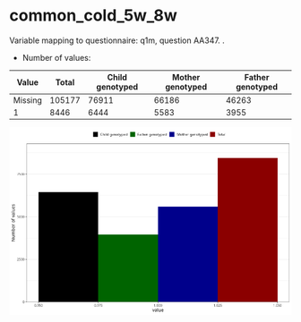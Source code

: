 # common_cold_5w_8w
Variable mapping to questionnaire: q1m, question AA347.
.
- Number of values:

| Value | Total | Child genotyped | Mother genotyped | Father genotyped |
| ----- | ----- | --------------- | ---------------- | ---------------- |
| Missing | 105177 | 76911 | 66186 | 46263 |
| 1 | 8446 | 6444 | 5583 |3955 |



![](common_cold_5w_8w_n.png)



